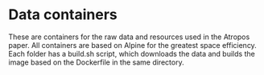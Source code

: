 # Data containers

These are containers for the raw data and resources used in the Atropos paper. All containers are based on Alpine for the greatest space efficiency. Each folder has a build.sh script, which downloads the data and builds the image based on the Dockerfile in the same directory.
